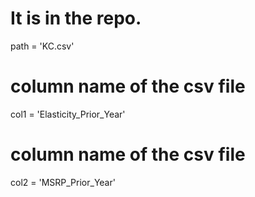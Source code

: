 # It is in the repo.
path = 'KC.csv'
# column name of the csv file
col1 = 'Elasticity_Prior_Year'
# column name of the csv file
col2 = 'MSRP_Prior_Year'
